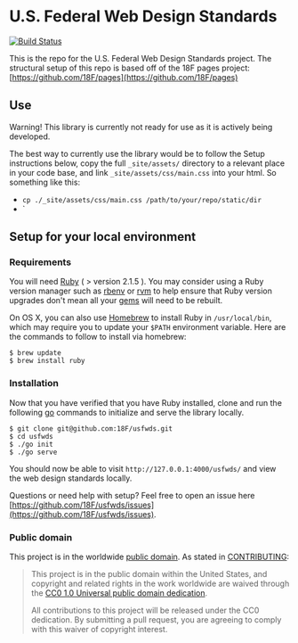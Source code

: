 # U.S. Federal Web Design Standards

[![Build Status](https://api.travis-ci.org/18F/usfwds.svg?branch=18f-pages-staging)](https://travis-ci.org/18F/usfwds)

This is the repo for the U.S. Federal Web Design Standards project.
The structural setup of this repo is based off of the 18F pages project: 
[https://github.com/18F/pages](https://github.com/18F/pages)

## Use
Warning! This library is currently not ready for use as it is actively being developed.

The best way to currently use the library would be to follow the Setup instructions below,
copy the full `_site/assets/` directory to a relevant place in your code base, and link
`_site/assets/css/main.css` into your html. So something like this:

- `cp ./_site/assets/css/main.css /path/to/your/repo/static/dir`
- `<link rel="stylesheet" href="/path/to/your/assets/css/main.css" media="screen" />

## Setup for your local environment

### Requirements

You will need [Ruby](https://www.ruby-lang.org) ( > version 2.1.5 ). You may
consider using a Ruby version manager such as
[rbenv](https://github.com/sstephenson/rbenv) or [rvm](https://rvm.io/) to
help ensure that Ruby version upgrades don't mean all your
[gems](https://rubygems.org/) will need to be rebuilt.

On OS X, you can also use [Homebrew](http://brew.sh/) to install Ruby in
`/usr/local/bin`, which may require you to update your `$PATH` environment
variable. Here are the commands to follow to install via homebrew:

```shell
$ brew update
$ brew install ruby
```

### Installation

Now that you have verified that you have Ruby installed, clone and run the 
following [go](https://golang.org/) commands to initialize and serve the library locally.

```shell
$ git clone git@github.com:18F/usfwds.git
$ cd usfwds
$ ./go init
$ ./go serve
```

You should now be able to visit `http://127.0.0.1:4000/usfwds/` 
and view the web design standards locally.

Questions or need help with setup? Feel free to open an issue here [https://github.com/18F/usfwds/issues](https://github.com/18F/usfwds/issues).


### Public domain

This project is in the worldwide [public domain](LICENSE.md). As stated in [CONTRIBUTING](CONTRIBUTING.md):

> This project is in the public domain within the United States, and copyright and related rights in the work worldwide are waived through the [CC0 1.0 Universal public domain dedication](https://creativecommons.org/publicdomain/zero/1.0/).
>
> All contributions to this project will be released under the CC0 dedication. By submitting a pull request, you are agreeing to comply with this waiver of copyright interest.

